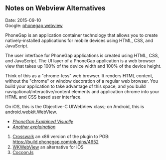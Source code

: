 ## Notes on Webview Alternatives ##
Date: 2015-09-10<br />
Google: [phonegap webview](https://www.google.com/search?q=phonegap+webview)

PhoneGap is an application container technology that allows you to create natively-installed applications for mobile devices using HTML, CSS, and JavaScript.

The user interface for PhoneGap applications is created using HTML, CSS, and JavaScript. The UI layer of a PhoneGap application is a web browser view that takes up 100% of the device width and 100% of  the device height.

Think of this as a "chrome-less" web browser.  It renders HTML content, without the "chrome" or window decoration of a regular web browser.  You build your application to take advantage of this space,  and you build navigational/interactive/content elements and application chrome into your HTML and CSS based user interface.

On iOS, this is the Objective-C UIWebView class; on Android, this is android.webkit.WebView.

* *[PhoneGap Explained Visually](http://phonegap.com/2012/05/02/phonegap-explained-visually/)*
* *[Another explaination](http://www.asyncdev.net/2012/10/phonegap-a-misunderstood-hybrid-framework/)*


1. [Crosswalk](https://crosswalk-project.org/) an x86 version of the plugin to PGB: https://build.phonegap.com/plugins/4652
2. [WKWebView](https://github.com/Telerik-Verified-Plugins/WKWebView) an alternative for iOS
3. [CocoonJs](https://www.ludei.com/landing/cocoonjs-phonegap/)
